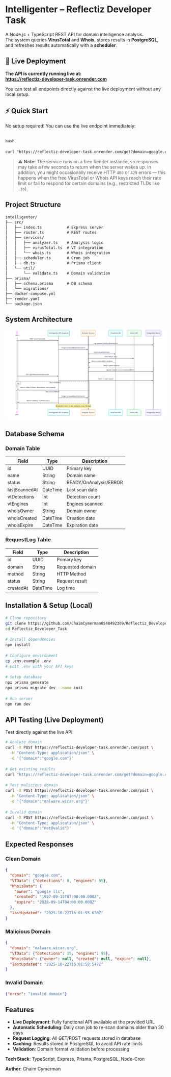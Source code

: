 # Intelligenter – Reflectiz Developer Task

A Node.js + TypeScript REST API for domain intelligence analysis.  
The system queries **VirusTotal** and **Whois**, stores results in **PostgreSQL**, and refreshes results automatically with a **scheduler**.

## 🚀 Live Deployment
**The API is currently running live at:**  
**https://reflectiz-developer-task.onrender.com**

You can test all endpoints directly against the live deployment without any local setup.

## ⚡ Quick Start
No setup required! You can use the live endpoint immediately:
````markdown

bash

curl "https://reflectiz-developer-task.onrender.com/get?domain=google.com"

````

> ⚠️ **Note:**
> The service runs on a free Render instance, so responses may take a few seconds to return when the server wakes up.
> In addition, you might occasionally receive HTTP `400` or `429` errors — this happens when the free VirusTotal or Whois API keys reach their rate limit or fail to respond for certain domains (e.g., restricted TLDs like `.io`).



## Project Structure
```
intelligenter/
├── src/
│   ├── index.ts           # Express server
│   ├── router.ts          # REST routes
│   ├── services/
│   │   ├── analyzer.ts    # Analysis logic
│   │   ├── virusTotal.ts  # VT integration
│   │   └── whois.ts       # Whois integration
│   ├── scheduler.ts       # Cron job
│   ├── db.ts              # Prisma client
│   └── util/
│       └── validate.ts    # Domain validation
├── prisma/
│   ├── schema.prisma      # DB schema
│   └── migrations/
├── docker-compose.yml
├── render.yaml
└── package.json
```

## System Architecture
![System Diagram](./dag.png)

## Database Schema

### Domain Table
| Field | Type | Description |
|-------|------|-------------|
| id | UUID | Primary key |
| name | String | Domain name |
| status | String | READY/OnAnalysis/ERROR |
| lastScannedAt | DateTime | Last scan date |
| vtDetections | Int | Detection count |
| vtEngines | Int | Engines scanned |
| whoisOwner | String | Domain owner |
| whoisCreated | DateTime | Creation date |
| whoisExpire | DateTime | Expiration date |

### RequestLog Table
| Field | Type | Description |
|-------|------|-------------|
| id | UUID | Primary key |
| domain | String | Requested domain |
| method | String | HTTP Method |
| status | String | Request result |
| createdAt | DateTime | Log time |

## Installation & Setup (Local)

```bash
# Clone repository
git clone https://github.com/ChaimCymerman0548492309/Reflectiz_Developer_Task
cd Reflectiz_Developer_Task

# Install dependencies
npm install

# Configure environment
cp .env.example .env
# Edit .env with your API keys

# Setup database
npx prisma generate
npx prisma migrate dev --name init

# Run server
npm run dev
```

## API Testing (Live Deployment)

Test directly against the live API:

```bash
# Analyze domain
curl -X POST https://reflectiz-developer-task.onrender.com/post \
  -H "Content-Type: application/json" \
  -d '{"domain":"google.com"}'

# Get existing results
curl "https://reflectiz-developer-task.onrender.com/get?domain=google.com"

# Test malicious domain
curl -X POST https://reflectiz-developer-task.onrender.com/post \
  -H "Content-Type: application/json" \
  -d '{"domain":"malware.wicar.org"}'

# Invalid domain
curl -X POST https://reflectiz-developer-task.onrender.com/post \
  -H "Content-Type: application/json" \
  -d '{"domain":"not@valid"}'
```

## Expected Responses

### Clean Domain
```json
{
  "domain": "google.com",
  "VTData": {"detections": 0, "engines": 95},
  "WhoisData": {
    "owner": "google llc",
    "created": "1997-09-15T07:00:00.000Z",
    "expire": "2028-09-14T04:00:00.000Z"
  },
  "lastUpdated": "2025-10-22T16:01:55.630Z"
}
```

### Malicious Domain
```json
{
  "domain": "malware.wicar.org",
  "VTData": {"detections": 15, "engines": 95},
  "WhoisData": {"owner": null, "created": null, "expire": null},
  "lastUpdated": "2025-10-22T16:01:58.547Z"
}
```

### Invalid Domain
```json
{"error": "invalid domain"}
```

## Features

- **Live Deployment**: Fully functional API available at the provided URL
- **Automatic Scheduling**: Daily cron job to re-scan domains older than 30 days
- **Request Logging**: All GET/POST requests stored in database
- **Caching**: Results stored in PostgreSQL to avoid API rate limits
- **Validation**: Domain format validation before processing


**Tech Stack**: TypeScript, Express, Prisma, PostgreSQL, Node-Cron

**Author**: Chaim Cymerman